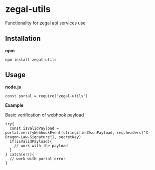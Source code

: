 # zegal-utils
Functionality for zegal api services use

## Installation

**npm**

`npm install zegal-utils`

## Usage

**node.js**

`const portal = require("zegal-utils")`

**Example**

Basic verification of webhook payload

```
try{
  const isValidPayload = portal.verifyWebhookEvent(stringifiedJsonPayload, req.headers["X-Dragon-Law-Signature"], secretKey)
  if(isValidPayload){
    // work with the payload
  }
} catch(err){
  // work with portal error
}

```

